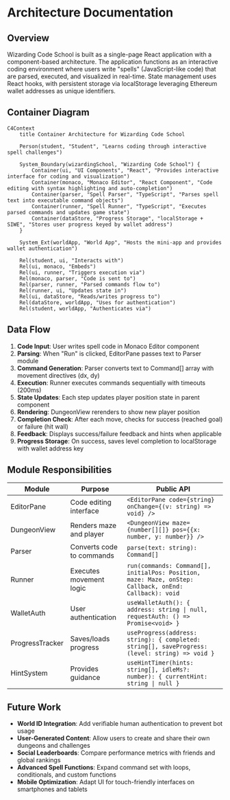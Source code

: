 # Architecture Documentation

## Overview

Wizarding Code School is built as a single-page React application with a component-based architecture. The application
functions as an interactive coding environment where users write "spells" (JavaScript-like code) that are parsed,
executed, and visualized in real-time. State management uses React hooks, with persistent storage via localStorage
leveraging Ethereum wallet addresses as unique identifiers.

## Container Diagram

```mermaid
C4Context
    title Container Architecture for Wizarding Code School

    Person(student, "Student", "Learns coding through interactive spell challenges")

    System_Boundary(wizardingSchool, "Wizarding Code School") {
        Container(ui, "UI Components", "React", "Provides interactive interface for coding and visualization")
        Container(monaco, "Monaco Editor", "React Component", "Code editing with syntax highlighting and auto-completion")
        Container(parser, "Spell Parser", "TypeScript", "Parses spell text into executable command objects")
        Container(runner, "Spell Runner", "TypeScript", "Executes parsed commands and updates game state")
        Container(dataStore, "Progress Storage", "localStorage + SIWE", "Stores user progress keyed by wallet address")
    }

    System_Ext(worldApp, "World App", "Hosts the mini-app and provides wallet authentication")

    Rel(student, ui, "Interacts with")
    Rel(ui, monaco, "Embeds")
    Rel(ui, runner, "Triggers execution via")
    Rel(monaco, parser, "Code is sent to")
    Rel(parser, runner, "Parsed commands flow to")
    Rel(runner, ui, "Updates state in")
    Rel(ui, dataStore, "Reads/writes progress to")
    Rel(dataStore, worldApp, "Uses for authentication")
    Rel(student, worldApp, "Authenticates via")
```

## Data Flow

1. **Code Input**: User writes spell code in Monaco Editor component
2. **Parsing**: When "Run" is clicked, EditorPane passes text to Parser module
3. **Command Generation**: Parser converts text to Command[] array with movement directives (dx, dy)
4. **Execution**: Runner executes commands sequentially with timeouts (200ms)
5. **State Updates**: Each step updates player position state in parent component
6. **Rendering**: DungeonView rerenders to show new player position
7. **Completion Check**: After each move, checks for success (reached goal) or failure (hit wall)
8. **Feedback**: Displays success/failure feedback and hints when applicable
9. **Progress Storage**: On success, saves level completion to localStorage with wallet address key

## Module Responsibilities

| Module          | Purpose                   | Public API                                                                                            |
| --------------- | ------------------------- | ----------------------------------------------------------------------------------------------------- |
| EditorPane      | Code editing interface    | `<EditorPane code={string} onChange={(v: string) => void} />`                                         |
| DungeonView     | Renders maze and player   | `<DungeonView maze={number[][]} pos={{x: number, y: number}} />`                                      |
| Parser          | Converts code to commands | `parse(text: string): Command[]`                                                                      |
| Runner          | Executes movement logic   | `run(commands: Command[], initialPos: Position, maze: Maze, onStep: Callback, onEnd: Callback): void` |
| WalletAuth      | User authentication       | `useWalletAuth(): { address: string \| null, requestAuth: () => Promise<void> }`                      |
| ProgressTracker | Saves/loads progress      | `useProgress(address: string): { completed: string[], saveProgress: (level: string) => void }`        |
| HintSystem      | Provides guidance         | `useHintTimer(hints: string[], idleMs?: number): { currentHint: string \| null }`                     |

## Future Work

- **World ID Integration**: Add verifiable human authentication to prevent bot usage
- **User-Generated Content**: Allow users to create and share their own dungeons and challenges
- **Social Leaderboards**: Compare performance metrics with friends and global rankings
- **Advanced Spell Functions**: Expand command set with loops, conditionals, and custom functions
- **Mobile Optimization**: Adapt UI for touch-friendly interfaces on smartphones and tablets
